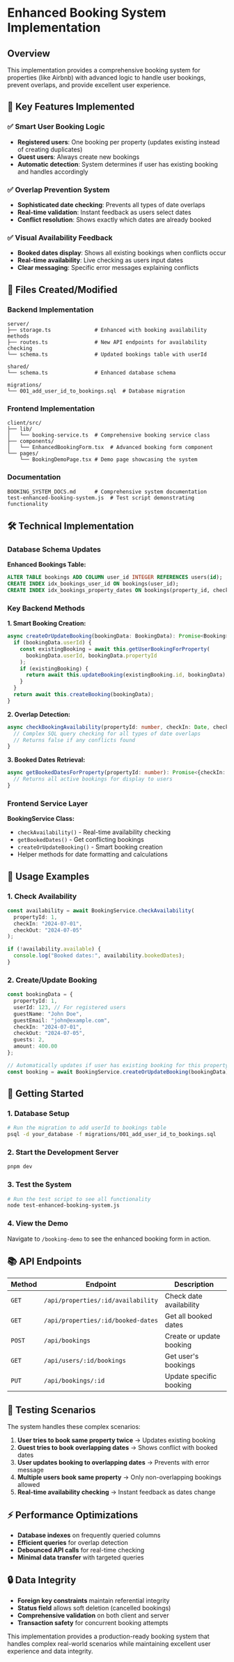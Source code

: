 # Enhanced Booking System Implementation

## Overview

This implementation provides a comprehensive booking system for properties (like Airbnb) with advanced logic to handle user bookings, prevent overlaps, and provide excellent user experience.

## 🚀 Key Features Implemented

### ✅ **Smart User Booking Logic**
- **Registered users**: One booking per property (updates existing instead of creating duplicates)
- **Guest users**: Always create new bookings
- **Automatic detection**: System determines if user has existing booking and handles accordingly

### ✅ **Overlap Prevention System**
- **Sophisticated date checking**: Prevents all types of date overlaps
- **Real-time validation**: Instant feedback as users select dates
- **Conflict resolution**: Shows exactly which dates are already booked

### ✅ **Visual Availability Feedback**
- **Booked dates display**: Shows all existing bookings when conflicts occur
- **Real-time availability**: Live checking as users input dates
- **Clear messaging**: Specific error messages explaining conflicts

## 📁 Files Created/Modified

### Backend Implementation
```
server/
├── storage.ts              # Enhanced with booking availability methods
├── routes.ts               # New API endpoints for availability checking
└── schema.ts               # Updated bookings table with userId

shared/
└── schema.ts               # Enhanced database schema

migrations/
└── 001_add_user_id_to_bookings.sql  # Database migration
```

### Frontend Implementation
```
client/src/
├── lib/
│   └── booking-service.ts  # Comprehensive booking service class
├── components/
│   └── EnhancedBookingForm.tsx  # Advanced booking form component
└── pages/
    └── BookingDemoPage.tsx # Demo page showcasing the system
```

### Documentation
```
BOOKING_SYSTEM_DOCS.md      # Comprehensive system documentation
test-enhanced-booking-system.js  # Test script demonstrating functionality
```

## 🛠 Technical Implementation

### Database Schema Updates

**Enhanced Bookings Table:**
```sql
ALTER TABLE bookings ADD COLUMN user_id INTEGER REFERENCES users(id);
CREATE INDEX idx_bookings_user_id ON bookings(user_id);
CREATE INDEX idx_bookings_property_dates ON bookings(property_id, check_in, check_out);
```

### Key Backend Methods

**1. Smart Booking Creation:**
```typescript
async createOrUpdateBooking(bookingData: BookingData): Promise<Booking> {
  if (bookingData.userId) {
    const existingBooking = await this.getUserBookingForProperty(
      bookingData.userId, bookingData.propertyId
    );
    if (existingBooking) {
      return await this.updateBooking(existingBooking.id, bookingData);
    }
  }
  return await this.createBooking(bookingData);
}
```

**2. Overlap Detection:**
```typescript
async checkBookingAvailability(propertyId: number, checkIn: Date, checkOut: Date): Promise<boolean> {
  // Complex SQL query checking for all types of date overlaps
  // Returns false if any conflicts found
}
```

**3. Booked Dates Retrieval:**
```typescript
async getBookedDatesForProperty(propertyId: number): Promise<{checkIn: Date, checkOut: Date}[]> {
  // Returns all active bookings for display to users
}
```

### Frontend Service Layer

**BookingService Class:**
- `checkAvailability()` - Real-time availability checking
- `getBookedDates()` - Get conflicting bookings
- `createOrUpdateBooking()` - Smart booking creation
- Helper methods for date formatting and calculations

## 🔧 Usage Examples

### 1. Check Availability
```typescript
const availability = await BookingService.checkAvailability(
  propertyId: 1,
  checkIn: "2024-07-01",
  checkOut: "2024-07-05"
);

if (!availability.available) {
  console.log("Booked dates:", availability.bookedDates);
}
```

### 2. Create/Update Booking
```typescript
const bookingData = {
  propertyId: 1,
  userId: 123, // For registered users
  guestName: "John Doe",
  guestEmail: "john@example.com",
  checkIn: "2024-07-01",
  checkOut: "2024-07-05",
  guests: 2,
  amount: 400.00
};

// Automatically updates if user has existing booking for this property
const booking = await BookingService.createOrUpdateBooking(bookingData);
```

## 🚀 Getting Started

### 1. Database Setup
```bash
# Run the migration to add userId to bookings table
psql -d your_database -f migrations/001_add_user_id_to_bookings.sql
```

### 2. Start the Development Server
```bash
pnpm dev
```

### 3. Test the System
```bash
# Run the test script to see all functionality
node test-enhanced-booking-system.js
```

### 4. View the Demo
Navigate to `/booking-demo` to see the enhanced booking form in action.

## 📚 API Endpoints

| Method | Endpoint | Description |
|--------|----------|-------------|
| `GET` | `/api/properties/:id/availability` | Check date availability |
| `GET` | `/api/properties/:id/booked-dates` | Get all booked dates |
| `POST` | `/api/bookings` | Create or update booking |
| `GET` | `/api/users/:id/bookings` | Get user's bookings |
| `PUT` | `/api/bookings/:id` | Update specific booking |

## 🧪 Testing Scenarios

The system handles these complex scenarios:

1. **User tries to book same property twice** → Updates existing booking
2. **Guest tries to book overlapping dates** → Shows conflict with booked dates
3. **User updates booking to overlapping dates** → Prevents with error message
4. **Multiple users book same property** → Only non-overlapping bookings allowed
5. **Real-time availability checking** → Instant feedback as dates change

## ⚡ Performance Optimizations

- **Database indexes** on frequently queried columns
- **Efficient queries** for overlap detection
- **Debounced API calls** for real-time checking
- **Minimal data transfer** with targeted queries

## 🔒 Data Integrity

- **Foreign key constraints** maintain referential integrity
- **Status field** allows soft deletion (cancelled bookings)
- **Comprehensive validation** on both client and server
- **Transaction safety** for concurrent booking attempts

This implementation provides a production-ready booking system that handles complex real-world scenarios while maintaining excellent user experience and data integrity.
